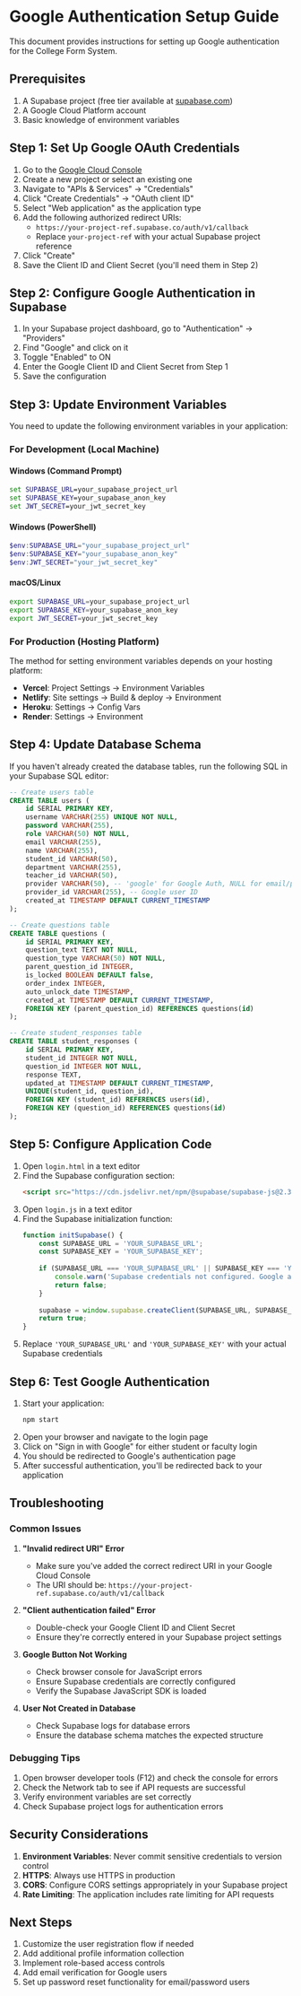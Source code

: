 # Google Authentication Setup Guide

This document provides instructions for setting up Google authentication for the College Form System.

## Prerequisites

1. A Supabase project (free tier available at [supabase.com](https://supabase.com/))
2. A Google Cloud Platform account
3. Basic knowledge of environment variables

## Step 1: Set Up Google OAuth Credentials

1. Go to the [Google Cloud Console](https://console.cloud.google.com/)
2. Create a new project or select an existing one
3. Navigate to "APIs & Services" → "Credentials"
4. Click "Create Credentials" → "OAuth client ID"
5. Select "Web application" as the application type
6. Add the following authorized redirect URIs:
   - `https://your-project-ref.supabase.co/auth/v1/callback`
   - Replace `your-project-ref` with your actual Supabase project reference
7. Click "Create"
8. Save the Client ID and Client Secret (you'll need them in Step 2)

## Step 2: Configure Google Authentication in Supabase

1. In your Supabase project dashboard, go to "Authentication" → "Providers"
2. Find "Google" and click on it
3. Toggle "Enabled" to ON
4. Enter the Google Client ID and Client Secret from Step 1
5. Save the configuration

## Step 3: Update Environment Variables

You need to update the following environment variables in your application:

### For Development (Local Machine)

#### Windows (Command Prompt)
```cmd
set SUPABASE_URL=your_supabase_project_url
set SUPABASE_KEY=your_supabase_anon_key
set JWT_SECRET=your_jwt_secret_key
```

#### Windows (PowerShell)
```powershell
$env:SUPABASE_URL="your_supabase_project_url"
$env:SUPABASE_KEY="your_supabase_anon_key"
$env:JWT_SECRET="your_jwt_secret_key"
```

#### macOS/Linux
```bash
export SUPABASE_URL=your_supabase_project_url
export SUPABASE_KEY=your_supabase_anon_key
export JWT_SECRET=your_jwt_secret_key
```

### For Production (Hosting Platform)

The method for setting environment variables depends on your hosting platform:
- **Vercel**: Project Settings → Environment Variables
- **Netlify**: Site settings → Build & deploy → Environment
- **Heroku**: Settings → Config Vars
- **Render**: Settings → Environment

## Step 4: Update Database Schema

If you haven't already created the database tables, run the following SQL in your Supabase SQL editor:

```sql
-- Create users table
CREATE TABLE users (
    id SERIAL PRIMARY KEY,
    username VARCHAR(255) UNIQUE NOT NULL,
    password VARCHAR(255),
    role VARCHAR(50) NOT NULL,
    email VARCHAR(255),
    name VARCHAR(255),
    student_id VARCHAR(50),
    department VARCHAR(255),
    teacher_id VARCHAR(50),
    provider VARCHAR(50), -- 'google' for Google Auth, NULL for email/password
    provider_id VARCHAR(255), -- Google user ID
    created_at TIMESTAMP DEFAULT CURRENT_TIMESTAMP
);

-- Create questions table
CREATE TABLE questions (
    id SERIAL PRIMARY KEY,
    question_text TEXT NOT NULL,
    question_type VARCHAR(50) NOT NULL,
    parent_question_id INTEGER,
    is_locked BOOLEAN DEFAULT false,
    order_index INTEGER,
    auto_unlock_date TIMESTAMP,
    created_at TIMESTAMP DEFAULT CURRENT_TIMESTAMP,
    FOREIGN KEY (parent_question_id) REFERENCES questions(id)
);

-- Create student_responses table
CREATE TABLE student_responses (
    id SERIAL PRIMARY KEY,
    student_id INTEGER NOT NULL,
    question_id INTEGER NOT NULL,
    response TEXT,
    updated_at TIMESTAMP DEFAULT CURRENT_TIMESTAMP,
    UNIQUE(student_id, question_id),
    FOREIGN KEY (student_id) REFERENCES users(id),
    FOREIGN KEY (question_id) REFERENCES questions(id)
);
```

## Step 5: Configure Application Code

1. Open `login.html` in a text editor
2. Find the Supabase configuration section:
   ```html
   <script src="https://cdn.jsdelivr.net/npm/@supabase/supabase-js@2.39.7/dist/umd/supabase.min.js"></script>
   ```
3. Open `login.js` in a text editor
4. Find the Supabase initialization function:
   ```javascript
   function initSupabase() {
       const SUPABASE_URL = 'YOUR_SUPABASE_URL';
       const SUPABASE_KEY = 'YOUR_SUPABASE_KEY';
       
       if (SUPABASE_URL === 'YOUR_SUPABASE_URL' || SUPABASE_KEY === 'YOUR_SUPABASE_KEY') {
           console.warn('Supabase credentials not configured. Google authentication will not work.');
           return false;
       }
       
       supabase = window.supabase.createClient(SUPABASE_URL, SUPABASE_KEY);
       return true;
   }
   ```
5. Replace `'YOUR_SUPABASE_URL'` and `'YOUR_SUPABASE_KEY'` with your actual Supabase credentials

## Step 6: Test Google Authentication

1. Start your application:
   ```bash
   npm start
   ```
2. Open your browser and navigate to the login page
3. Click on "Sign in with Google" for either student or faculty login
4. You should be redirected to Google's authentication page
5. After successful authentication, you'll be redirected back to your application

## Troubleshooting

### Common Issues

1. **"Invalid redirect URI" Error**
   - Make sure you've added the correct redirect URI in your Google Cloud Console
   - The URI should be: `https://your-project-ref.supabase.co/auth/v1/callback`

2. **"Client authentication failed" Error**
   - Double-check your Google Client ID and Client Secret
   - Ensure they're correctly entered in your Supabase project settings

3. **Google Button Not Working**
   - Check browser console for JavaScript errors
   - Ensure Supabase credentials are correctly configured
   - Verify the Supabase JavaScript SDK is loaded

4. **User Not Created in Database**
   - Check Supabase logs for database errors
   - Ensure the database schema matches the expected structure

### Debugging Tips

1. Open browser developer tools (F12) and check the console for errors
2. Check the Network tab to see if API requests are successful
3. Verify environment variables are set correctly
4. Check Supabase project logs for authentication errors

## Security Considerations

1. **Environment Variables**: Never commit sensitive credentials to version control
2. **HTTPS**: Always use HTTPS in production
3. **CORS**: Configure CORS settings appropriately in your Supabase project
4. **Rate Limiting**: The application includes rate limiting for API requests

## Next Steps

1. Customize the user registration flow if needed
2. Add additional profile information collection
3. Implement role-based access controls
4. Add email verification for Google users
5. Set up password reset functionality for email/password users